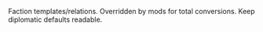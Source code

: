 Faction templates/relations. Overridden by mods for total conversions.
Keep diplomatic defaults readable.
